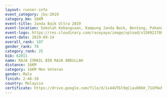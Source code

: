 ```yaml
---
layout: runner-info 
event_category: jbu-2019 
category_km: 16KM 
event-title: Janda Baik Ultra 2019  
event-location: Sekolah Kebangsaan, Kampung Janda Baik, Bentong, Pahang, Malaysia 
event-logo: https://res.cloudinary.com/raceyaya/image/upload/v1569217009/logo/janda-baik_vch1pc.jpg 
event-date: 2019-09-14 
overall_rank: 107
gender_rank: 78
category_rank: 25
bib: 62011
name: RAJA ISMAIL BIN RAJA ABDULLAH
distance: 16KM
category: 16KM Men Veteran
gender: Male
finish: 2-46-18
country: Malaysia
certificate: https://drive.google.com/file/d/1s44UTbl9qCiauD0kH_71UFNxNJaCBxIf/view?usp=sharing
---
```

